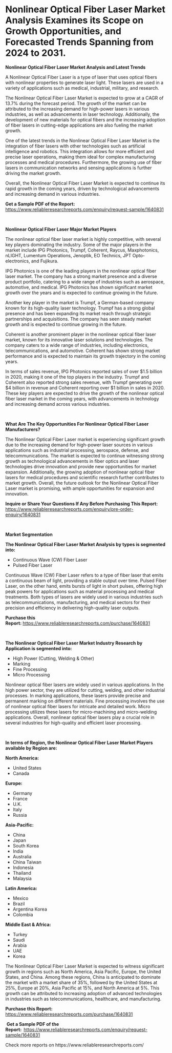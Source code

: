 <p><h1>Nonlinear Optical Fiber Laser Market Analysis Examines its Scope on Growth Opportunities, and Forecasted Trends Spanning from 2024 to 2031.</h1></p><p><strong>Nonlinear Optical Fiber Laser Market Analysis and Latest Trends</strong></p>
<p><p>A Nonlinear Optical Fiber Laser is a type of laser that uses optical fibers with nonlinear properties to generate laser light. These lasers are used in a variety of applications such as medical, industrial, military, and research.</p><p>The Nonlinear Optical Fiber Laser Market is expected to grow at a CAGR of 13.7% during the forecast period. The growth of the market can be attributed to the increasing demand for high-power lasers in various industries, as well as advancements in laser technology. Additionally, the development of new materials for optical fibers and the increasing adoption of fiber lasers in cutting-edge applications are also fueling the market growth.</p><p>One of the latest trends in the Nonlinear Optical Fiber Laser Market is the integration of fiber lasers with other technologies such as artificial intelligence and robotics. This integration allows for more efficient and precise laser operations, making them ideal for complex manufacturing processes and medical procedures. Furthermore, the growing use of fiber lasers in communication networks and sensing applications is further driving the market growth.</p><p>Overall, the Nonlinear Optical Fiber Laser Market is expected to continue its rapid growth in the coming years, driven by technological advancements and increasing demand in various industries.</p></p>
<p><strong>Get a Sample PDF of the Report:&nbsp;</strong> <a href="https://www.reliableresearchreports.com/enquiry/request-sample/1640831">https://www.reliableresearchreports.com/enquiry/request-sample/1640831</a></p>
<p>&nbsp;</p>
<p><strong>Nonlinear Optical Fiber Laser Major Market Players</strong></p>
<p><p>The nonlinear optical fiber laser market is highly competitive, with several key players dominating the industry. Some of the major players in the market include IPG Photonics, Trumpf, Coherent, Raycus, Maxphotonics, nLIGHT, Lumentum Operations, Jenoptik, EO Technics, JPT Opto-electronics, and Fujikura.</p><p>IPG Photonics is one of the leading players in the nonlinear optical fiber laser market. The company has a strong market presence and a diverse product portfolio, catering to a wide range of industries such as aerospace, automotive, and medical. IPG Photonics has shown significant market growth over the years and is expected to continue growing in the future.</p><p>Another key player in the market is Trumpf, a German-based company known for its high-quality laser technology. Trumpf has a strong global presence and has been expanding its market reach through strategic partnerships and acquisitions. The company has seen steady market growth and is expected to continue growing in the future.</p><p>Coherent is another prominent player in the nonlinear optical fiber laser market, known for its innovative laser solutions and technologies. The company caters to a wide range of industries, including electronics, telecommunications, and automotive. Coherent has shown strong market performance and is expected to maintain its growth trajectory in the coming years.</p><p>In terms of sales revenue, IPG Photonics reported sales of over $1.5 billion in 2020, making it one of the top players in the industry. Trumpf and Coherent also reported strong sales revenue, with Trumpf generating over $4 billion in revenue and Coherent reporting over $1 billion in sales in 2020. These key players are expected to drive the growth of the nonlinear optical fiber laser market in the coming years, with advancements in technology and increasing demand across various industries.</p></p>
<p>&nbsp;</p>
<p><strong>What Are The Key Opportunities For Nonlinear Optical Fiber Laser Manufacturers?</strong></p>
<p><p>The Nonlinear Optical Fiber Laser market is experiencing significant growth due to the increasing demand for high-power laser sources in various applications such as industrial processing, aerospace, defense, and telecommunications. The market is expected to continue witnessing strong growth as technological advancements in fiber optics and laser technologies drive innovation and provide new opportunities for market expansion. Additionally, the growing adoption of nonlinear optical fiber lasers for medical procedures and scientific research further contributes to market growth. Overall, the future outlook for the Nonlinear Optical Fiber Laser market is promising, with ample opportunities for expansion and innovation.</p></p>
<p><strong>Inquire or Share Your Questions If Any Before Purchasing This Report:</strong> <a href="https://www.reliableresearchreports.com/enquiry/pre-order-enquiry/1640831">https://www.reliableresearchreports.com/enquiry/pre-order-enquiry/1640831</a></p>
<p>&nbsp;</p>
<p><strong>Market Segmentation</strong></p>
<p><strong>The Nonlinear Optical Fiber Laser Market Analysis by types is segmented into:</strong></p>
<p><ul><li>Continuous Wave (CW) Fiber Laser</li><li>Pulsed Fiber Laser</li></ul></p>
<p><p>Continuous Wave (CW) Fiber Laser refers to a type of fiber laser that emits a continuous beam of light, providing a stable output over time. Pulsed Fiber Laser, on the other hand, emits bursts of light in short pulses, offering high peak powers for applications such as material processing and medical treatments. Both types of lasers are widely used in various industries such as telecommunications, manufacturing, and medical sectors for their precision and efficiency in delivering high-quality laser outputs.</p></p>
<p><strong>Purchase this Report:&nbsp;</strong><a href="https://www.reliableresearchreports.com/purchase/1640831">https://www.reliableresearchreports.com/purchase/1640831</a></p>
<p>&nbsp;</p>
<p><strong>The Nonlinear Optical Fiber Laser Market Industry Research by Application is segmented into:</strong></p>
<p><ul><li>High Power (Cutting, Welding & Other)</li><li>Marking</li><li>Fine Processing</li><li>Micro Processing</li></ul></p>
<p><p>Nonlinear optical fiber lasers are widely used in various applications. In the high power sector, they are utilized for cutting, welding, and other industrial processes. In marking applications, these lasers provide precise and permanent marking on different materials. Fine processing involves the use of nonlinear optical fiber lasers for intricate and detailed work. Micro processing utilizes these lasers for micro-machining and micro-welding applications. Overall, nonlinear optical fiber lasers play a crucial role in several industries for high-quality and efficient laser processing.</p></p>
<p>&nbsp;</p>
<p><strong>In terms of Region, the Nonlinear Optical Fiber Laser Market Players available by Region are:</strong></p>
<p>
    <p> <strong> North America: </strong>
        <ul>
            <li>United States</li>
            <li>Canada</li>
        </ul>
        </p> 
    <p> <strong> Europe: </strong>
        <ul>
            <li>Germany</li>
            <li>France</li>
            <li>U.K.</li>
            <li>Italy</li>
            <li>Russia</li>
        </ul>
        </p> 
    <p> <strong> Asia-Pacific: </strong>
        <ul>
            <li>China</li>
            <li>Japan</li>
            <li>South Korea</li>
            <li>India</li>
            <li>Australia</li>
            <li>China Taiwan</li>
            <li>Indonesia</li>
            <li>Thailand</li>
            <li>Malaysia</li>
        </ul>
        </p> 
    <p> <strong> Latin America: </strong>
        <ul>
            <li>Mexico</li>
            <li>Brazil</li>
            <li>Argentina Korea</li>
            <li>Colombia</li>
        </ul>
        </p> 
    <p> <strong> Middle East & Africa: </strong>
        <ul>
            <li>Turkey</li>
            <li>Saudi</li>
            <li>Arabia</li>
            <li>UAE</li>
            <li>Korea</li>
        </ul>
    </p>
    </p>
<p><p>The Nonlinear Optical Fiber Laser Market is expected to witness significant growth in regions such as North America, Asia Pacific, Europe, the United States, and China. Among these regions, China is anticipated to dominate the market with a market share of 35%, followed by the United States at 25%, Europe at 20%, Asia Pacific at 15%, and North America at 5%. This growth can be attributed to increasing adoption of advanced technologies in industries such as telecommunications, healthcare, and manufacturing.</p></p>
<p><strong>Purchase this Report: </strong><a href="https://www.reliableresearchreports.com/purchase/1640831">https://www.reliableresearchreports.com/purchase/1640831</a></p>
<p>&nbsp;<strong>Get a Sample PDF of the Report:&nbsp;&nbsp;</strong><a href="https://www.reliableresearchreports.com/enquiry/request-sample/1640831">https://www.reliableresearchreports.com/enquiry/request-sample/1640831</a></p>
<p><strong></strong></p>
<p>Check more reports on https://www.reliableresearchreports.com/</p>
